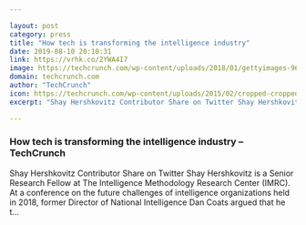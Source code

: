 ```yaml
---

layout: post
category: press
title: "How tech is transforming the intelligence industry"
date: 2019-08-10 20:10:31
link: https://vrhk.co/2YWA4I7
image: https://techcrunch.com/wp-content/uploads/2018/01/gettyimages-96263974.jpg?w=648
domain: techcrunch.com
author: "TechCrunch"
icon: https://techcrunch.com/wp-content/uploads/2015/02/cropped-cropped-favicon-gradient.png?w=180
excerpt: "Shay Hershkovitz Contributor Share on Twitter Shay Hershkovitz is a Senior Research Fellow at The Intelligence Methodology Research Center (IMRC). At a conference on the future challenges of intelligence organizations held in 2018, former Director of National Intelligence Dan Coats argued that he t…"

---
```


### How tech is transforming the intelligence industry – TechCrunch

Shay Hershkovitz Contributor Share on Twitter Shay Hershkovitz is a Senior Research Fellow at The Intelligence Methodology Research Center (IMRC). At a conference on the future challenges of intelligence organizations held in 2018, former Director of National Intelligence Dan Coats argued that he t…